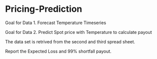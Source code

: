 # Pricing-Prediction
Goal for Data 1. Forecast Temperature Timeseries 

Goal for Data 2. Predict Spot price with Temperature to calculate payout

The data set is retrived from the second and third spread sheet.

Report the Expected Loss and 99% shortfall payout.

